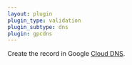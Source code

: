 ```yaml
---
layout: plugin
plugin_type: validation
plugin_subtype: dns
plugin: gpcdns
---
```

Create the record in Google [Cloud DNS](https://cloud.google.com/dns).